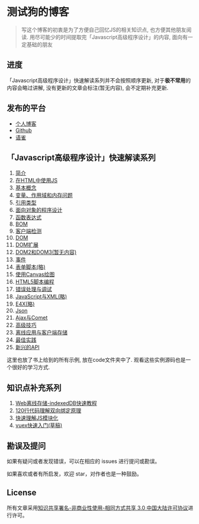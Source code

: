 # 测试狗的博客
> 写这个博客的初衷是为了方便自己回忆JS的相关知识点, 也方便其他朋友阅读. 用尽可能少的时间提取完「Javascript高级程序设计」的内容, 面向有一定基础的朋友

## 进度

「Javascript高级程序设计」快速解读系列并不会按照顺序更新, 对于**极不常用**的内容会略过讲解, 没有更新的文章会标注(暂无内容), 会不定期补充更新.


## 发布的平台

* [个人博客](https://thinkerchan.com/categories/Javascript/)
* [Github](https://github.com/thinkerchan/blog)
* [语雀](https://www.yuque.com/testdog/jsbook)


## 「Javascript高级程序设计」快速解读系列
1. [简介](https://github.com/thinkerchan/blog/issues/1)
2. [在HTML中使用JS](https://github.com/thinkerchan/blog/issues/2)
3. [基本概念](https://github.com/thinkerchan/blog/issues/3)
4. [变量、作用域和内存问题](https://github.com/thinkerchan/blog/issues/4)
5. [引用类型](https://github.com/thinkerchan/blog/issues/5)
6. [面向对象的程序设计](https://github.com/thinkerchan/blog/issues/6)
7. [函数表达式](https://github.com/thinkerchan/blog/issues/7)
8. [BOM](https://github.com/thinkerchan/blog/issues/8)
9. [客户端检测](https://github.com/thinkerchan/blog/issues/9)
10. [DOM](https://github.com/thinkerchan/blog/issues/10)
11. [DOM扩展](https://github.com/thinkerchan/blog/issues/11)
12. [DOM2和DOM3(暂无内容)](#)
13. [事件](https://github.com/thinkerchan/blog/issues/13)
14. [表单脚本(略)](#)
15. [使用Canvas绘图](https://github.com/thinkerchan/blog/issues/15)
16. [HTML5脚本编程](https://github.com/thinkerchan/blog/issues/16)
17. [错误处理与调试](https://github.com/thinkerchan/blog/issues/17)
18. [JavaScript与XML(略)](https://github.com/thinkerchan/blog/issues/18)
19. [E4X(略)](https://github.com/thinkerchan/blog/issues/19)
20. [Json](https://github.com/thinkerchan/blog/issues/20)
21. [Ajax与Comet](https://github.com/thinkerchan/blog/issues/21)
22. [高级技巧](https://github.com/thinkerchan/blog/issues/22)
23. [离线应用与客户端存储](https://github.com/thinkerchan/blog/issues/23)
24. [最佳实践](https://github.com/thinkerchan/blog/issues/24)
25. [新兴的API](https://github.com/thinkerchan/blog/issues/25)

这里也放了书上给到的所有示例, 放在code文件夹中了. 观看这些实例源码也是一个很好的学习方式.

## 知识点补充系列
1. [Web离线存储-indexedDB快速教程](https://github.com/thinkerchan/blog/issues/26)
2. [120行代码理解双向绑定原理](https://github.com/thinkerchan/blog/issues/27)
3. [快速理解JS模块化](https://github.com/thinkerchan/blog/issues/28)
4. [vuex快速入门(草稿)](https://github.com/thinkerchan/blog/issues/29)

## 勘误及提问

如果有疑问或者发现错误，可以在相应的 issues 进行提问或勘误。

如果喜欢或者有所启发，欢迎 star，对作者也是一种鼓励。

## License

所有文章采用[知识共享署名-非商业性使用-相同方式共享 3.0 中国大陆许可协议](http://creativecommons.org/licenses/by-nc-sa/3.0/cn/)进行许可。
